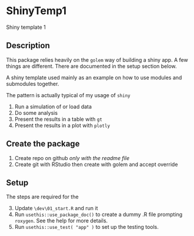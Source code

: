 # ShinyTemp1

Shiny template 1

## Description

This package relies heavily on the `golem` way of building a shiny app. A few
things are different. There are documented in the setup section below.

A shiny template used mainly as an example on how to use modules and submodules
together.

The pattern is actually typical of my usage of `shiny`
1. Run a simulation of or load data
2. Do some analysis
3. Present the results in a table with `gt`
4. Present the results in a plot with `plotly`

## Create the package

1. Create repo on github *only with the readme file*
2. Create git with RStudio then create with golem and accept override

## Setup

The steps are required for the 

3. Update `\dev\01_start.R` and run it
4. Run `usethis::use_package_doc()` to create a dummy .R file prompting
`roxygen`. See the help for more details.
5. Run `usethis::use_test( "app" )` to set up the testing tools.
